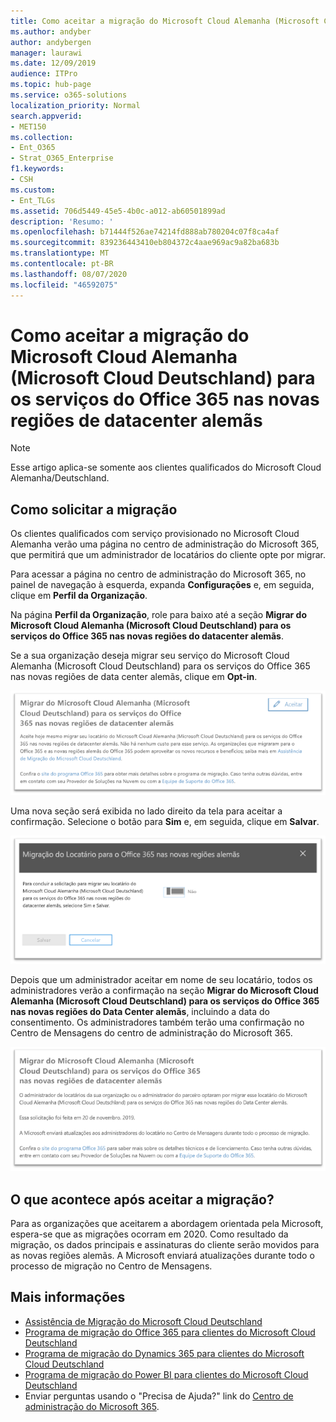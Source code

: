 ```yaml
---
title: Como aceitar a migração do Microsoft Cloud Alemanha (Microsoft Cloud Deutschland) para os serviços do Office 365 nas novas regiões de datacenter alemãs
ms.author: andyber
author: andybergen
manager: laurawi
ms.date: 12/09/2019
audience: ITPro
ms.topic: hub-page
ms.service: o365-solutions
localization_priority: Normal
search.appverid:
- MET150
ms.collection:
- Ent_O365
- Strat_O365_Enterprise
f1.keywords:
- CSH
ms.custom:
- Ent_TLGs
ms.assetid: 706d5449-45e5-4b0c-a012-ab60501899ad
description: 'Resumo: '
ms.openlocfilehash: b71444f526ae74214fd888ab780204c07f8ca4af
ms.sourcegitcommit: 839236443410eb804372c4aae969ac9a82ba683b
ms.translationtype: MT
ms.contentlocale: pt-BR
ms.lasthandoff: 08/07/2020
ms.locfileid: "46592075"
---
```

# <a name="how-to-opt-in-for-migration-from-microsoft-cloud-germany-microsoft-cloud-deutschland-to-office-365-services-in-the-new-german-datacenter-regions"></a>Como aceitar a migração do Microsoft Cloud Alemanha (Microsoft Cloud Deutschland) para os serviços do Office 365 nas novas regiões de datacenter alemãs

>[!Note]
>Esse artigo aplica-se somente aos clientes qualificados do Microsoft Cloud Alemanha/Deutschland.
>

## <a name="how-to-request-migration"></a>Como solicitar a migração

Os clientes qualificados com serviço provisionado no Microsoft Cloud Alemanha verão uma página no centro de administração do Microsoft 365, que permitirá que um administrador de locatários do cliente opte por migrar.

Para acessar a página no centro de administração do Microsoft 365, no painel de navegação à esquerda, expanda **Configurações** e, em seguida, clique em **Perfil da Organização**.

Na página **Perfil da Organização**, role para baixo até a seção **Migrar do Microsoft Cloud Alemanha (Microsoft Cloud Deutschland) para os serviços do Office 365 nas novas regiões do datacenter alemãs**.

Se a sua organização deseja migrar seu serviço do Microsoft Cloud Alemanha (Microsoft Cloud Deutschland) para os serviços do Office 365 nas novas regiões de data center alemãs, clique em **Opt-in**.
 
![Introdução à Aceitação](./media/ms-cloud-germany-migration-opt-in/tenant-migration.png)

Uma nova seção será exibida no lado direito da tela para aceitar a confirmação. Selecione o botão para **Sim** e, em seguida, clique em **Salvar**.
 
![Aceitação do Opt-in](./media/ms-cloud-germany-migration-opt-in/tenant-migration-new-regions.png)

Depois que um administrador aceitar em nome de seu locatário, todos os administradores verão a confirmação na seção **Migrar do Microsoft Cloud Alemanha (Microsoft Cloud Deutschland) para os serviços do Office 365 nas novas regiões do Data Center alemãs**, incluindo a data do consentimento. Os administradores também terão uma confirmação no Centro de Mensagens do centro de administração do Microsoft 365. 
 
![Confirmação do Opt-in](./media/ms-cloud-germany-migration-opt-in/tenant-migration2.png)

## <a name="what-happens-after-opting-in-for-migration"></a>O que acontece após aceitar a migração?

Para as organizações que aceitarem a abordagem orientada pela Microsoft, espera-se que as migrações ocorram em 2020.  Como resultado da migração, os dados principais e assinaturas do cliente serão movidos para as novas regiões alemãs.  A Microsoft enviará atualizações durante todo o processo de migração no Centro de Mensagens.

## <a name="more-information"></a>Mais informações

- [Assistência de Migração do Microsoft Cloud Deutschland](https://aka.ms/germanymigrateassist)
- [Programa de migração do Office 365 para clientes do Microsoft Cloud Deutschland](https://aka.ms/office365germanymove)
- [Programa de migração do Dynamics 365 para clientes do Microsoft Cloud Deutschland](https://aka.ms/d365ceoptin)
- [Programa de migração do Power BI para clientes do Microsoft Cloud Deutschland](https://aka.ms/pbioptin)
- Enviar perguntas usando o "Precisa de Ajuda?" link do [Centro de administração do Microsoft 365](https://portal.office.de/).
